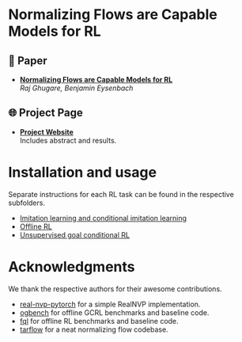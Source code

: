 # Normalizing Flows are Capable Models for RL

## 📄 Paper

- **[Normalizing Flows are Capable Models for RL](https://arxiv.org/abs/2505.23527)**  
  *Raj Ghugare, Benjamin Eysenbach*

## 🌐 Project Page
- **[Project Website](https://rajghugare19.github.io/nf4rl/index.html)**  
  Includes abstract and results.

# Installation and usage
Separate instructions for each RL task can be found in the respective subfolders.

- [Imitation learning and conditional imitation learning](https://github.com/Princeton-RL/normalising-flows-4-reinforcement-learning/tree/main/il-and-cil)
- [Offline RL](https://github.com/Princeton-RL/normalising-flows-4-reinforcement-learning/tree/main/offline-rl)
- [Unsupervised goal conditional RL](https://github.com/Princeton-RL/normalising-flows-4-reinforcement-learning/tree/main/unsupservised-gcrl)

# Acknowledgments

We thank the respective authors for their awesome contributions.

- [real-nvp-pytorch](https://github.com/senya-ashukha/real-nvp-pytorch) for a simple RealNVP implementation.
- [ogbench](https://github.com/seohongpark/ogbench/tree/master) for offline GCRL benchmarks and baseline code.
- [fql](https://github.com/seohongpark/fql) for offline RL benchmarks and baseline code.
- [tarflow](https://github.com/apple/ml-tarflow) for a neat normalizing flow codebase.
